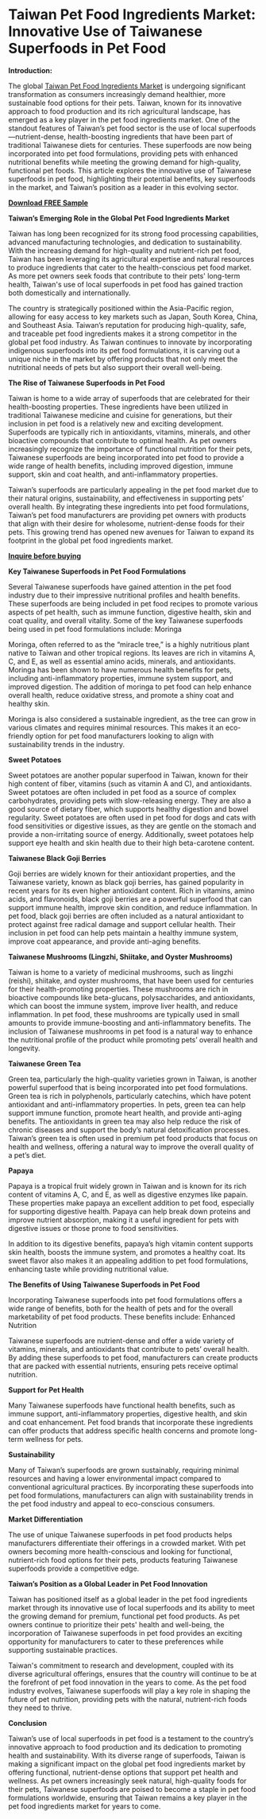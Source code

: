 # Taiwan Pet Food Ingredients Market: Innovative Use of Taiwanese Superfoods in Pet Food

**Introduction:**

The global [Taiwan Pet Food Ingredients Market](https://www.nextmsc.com/report/taiwan-pet-food-ingredients-market) is undergoing significant transformation as consumers increasingly demand healthier, more sustainable food options for their pets. Taiwan, known for its innovative approach to food production and its rich agricultural landscape, has emerged as a key player in the pet food ingredients market. One of the standout features of Taiwan’s pet food sector is the use of local superfoods—nutrient-dense, health-boosting ingredients that have been part of traditional Taiwanese diets for centuries. These superfoods are now being incorporated into pet food formulations, providing pets with enhanced nutritional benefits while meeting the growing demand for high-quality, functional pet foods. This article explores the innovative use of Taiwanese superfoods in pet food, highlighting their potential benefits, key superfoods in the market, and Taiwan’s position as a leader in this evolving sector.

[**Download FREE Sample**](https://www.nextmsc.com/taiwan-pet-food-ingredients-market/request-sample)

**Taiwan’s Emerging Role in the Global Pet Food Ingredients Market**

Taiwan has long been recognized for its strong food processing capabilities, advanced manufacturing technologies, and dedication to sustainability. With the increasing demand for high-quality and nutrient-rich pet food, Taiwan has been leveraging its agricultural expertise and natural resources to produce ingredients that cater to the health-conscious pet food market. As more pet owners seek foods that contribute to their pets' long-term health, Taiwan's use of local superfoods in pet food has gained traction both domestically and internationally.

The country is strategically positioned within the Asia-Pacific region, allowing for easy access to key markets such as Japan, South Korea, China, and Southeast Asia. Taiwan’s reputation for producing high-quality, safe, and traceable pet food ingredients makes it a strong competitor in the global pet food industry. As Taiwan continues to innovate by incorporating indigenous superfoods into its pet food formulations, it is carving out a unique niche in the market by offering products that not only meet the nutritional needs of pets but also support their overall well-being.

**The Rise of Taiwanese Superfoods in Pet Food**

Taiwan is home to a wide array of superfoods that are celebrated for their health-boosting properties. These ingredients have been utilized in traditional Taiwanese medicine and cuisine for generations, but their inclusion in pet food is a relatively new and exciting development. Superfoods are typically rich in antioxidants, vitamins, minerals, and other bioactive compounds that contribute to optimal health. As pet owners increasingly recognize the importance of functional nutrition for their pets, Taiwanese superfoods are being incorporated into pet food to provide a wide range of health benefits, including improved digestion, immune support, skin and coat health, and anti-inflammatory properties.

Taiwan’s superfoods are particularly appealing in the pet food market due to their natural origins, sustainability, and effectiveness in supporting pets’ overall health. By integrating these ingredients into pet food formulations, Taiwan’s pet food manufacturers are providing pet owners with products that align with their desire for wholesome, nutrient-dense foods for their pets. This growing trend has opened new avenues for Taiwan to expand its footprint in the global pet food ingredients market.

[**Inquire before buying**](https://www.nextmsc.com/taiwan-pet-food-ingredients-market/inquire-before-buying)

**Key Taiwanese Superfoods in Pet Food Formulations**

Several Taiwanese superfoods have gained attention in the pet food industry due to their impressive nutritional profiles and health benefits. These superfoods are being included in pet food recipes to promote various aspects of pet health, such as immune function, digestive health, skin and coat quality, and overall vitality. Some of the key Taiwanese superfoods being used in pet food formulations include:
Moringa

Moringa, often referred to as the “miracle tree,” is a highly nutritious plant native to Taiwan and other tropical regions. Its leaves are rich in vitamins A, C, and E, as well as essential amino acids, minerals, and antioxidants. Moringa has been shown to have numerous health benefits for pets, including anti-inflammatory properties, immune system support, and improved digestion. The addition of moringa to pet food can help enhance overall health, reduce oxidative stress, and promote a shiny coat and healthy skin.

Moringa is also considered a sustainable ingredient, as the tree can grow in various climates and requires minimal resources. This makes it an eco-friendly option for pet food manufacturers looking to align with sustainability trends in the industry.

**Sweet Potatoes**

Sweet potatoes are another popular superfood in Taiwan, known for their high content of fiber, vitamins (such as vitamin A and C), and antioxidants. Sweet potatoes are often included in pet food as a source of complex carbohydrates, providing pets with slow-releasing energy. They are also a good source of dietary fiber, which supports healthy digestion and bowel regularity.
Sweet potatoes are often used in pet food for dogs and cats with food sensitivities or digestive issues, as they are gentle on the stomach and provide a non-irritating source of energy. Additionally, sweet potatoes help support eye health and skin health due to their high beta-carotene content.

**Taiwanese Black Goji Berries**

Goji berries are widely known for their antioxidant properties, and the Taiwanese variety, known as black goji berries, has gained popularity in recent years for its even higher antioxidant content. Rich in vitamins, amino acids, and flavonoids, black goji berries are a powerful superfood that can support immune health, improve skin condition, and reduce inflammation.
In pet food, black goji berries are often included as a natural antioxidant to protect against free radical damage and support cellular health. Their inclusion in pet food can help pets maintain a healthy immune system, improve coat appearance, and provide anti-aging benefits.

**Taiwanese Mushrooms (Lingzhi, Shiitake, and Oyster Mushrooms)**

Taiwan is home to a variety of medicinal mushrooms, such as lingzhi (reishi), shiitake, and oyster mushrooms, that have been used for centuries for their health-promoting properties. These mushrooms are rich in bioactive compounds like beta-glucans, polysaccharides, and antioxidants, which can boost the immune system, improve liver health, and reduce inflammation.
In pet food, these mushrooms are typically used in small amounts to provide immune-boosting and anti-inflammatory benefits. The inclusion of Taiwanese mushrooms in pet food is a natural way to enhance the nutritional profile of the product while promoting pets’ overall health and longevity.

**Taiwanese Green Tea**

Green tea, particularly the high-quality varieties grown in Taiwan, is another powerful superfood that is being incorporated into pet food formulations. Green tea is rich in polyphenols, particularly catechins, which have potent antioxidant and anti-inflammatory properties. In pets, green tea can help support immune function, promote heart health, and provide anti-aging benefits.
The antioxidants in green tea may also help reduce the risk of chronic diseases and support the body’s natural detoxification processes. Taiwan’s green tea is often used in premium pet food products that focus on health and wellness, offering a natural way to improve the overall quality of a pet’s diet.

**Papaya**

Papaya is a tropical fruit widely grown in Taiwan and is known for its rich content of vitamins A, C, and E, as well as digestive enzymes like papain. These properties make papaya an excellent addition to pet food, especially for supporting digestive health. Papaya can help break down proteins and improve nutrient absorption, making it a useful ingredient for pets with digestive issues or those prone to food sensitivities.

In addition to its digestive benefits, papaya’s high vitamin content supports skin health, boosts the immune system, and promotes a healthy coat. Its sweet flavor also makes it an appealing addition to pet food formulations, enhancing taste while providing nutritional value.

**The Benefits of Using Taiwanese Superfoods in Pet Food**

Incorporating Taiwanese superfoods into pet food formulations offers a wide range of benefits, both for the health of pets and for the overall marketability of pet food products. These benefits include:
Enhanced Nutrition

Taiwanese superfoods are nutrient-dense and offer a wide variety of vitamins, minerals, and antioxidants that contribute to pets’ overall health. By adding these superfoods to pet food, manufacturers can create products that are packed with essential nutrients, ensuring pets receive optimal nutrition.

**Support for Pet Health**

Many Taiwanese superfoods have functional health benefits, such as immune support, anti-inflammatory properties, digestive health, and skin and coat enhancement. Pet food brands that incorporate these ingredients can offer products that address specific health concerns and promote long-term wellness for pets.

**Sustainability**

Many of Taiwan’s superfoods are grown sustainably, requiring minimal resources and having a lower environmental impact compared to conventional agricultural practices. By incorporating these superfoods into pet food formulations, manufacturers can align with sustainability trends in the pet food industry and appeal to eco-conscious consumers.

**Market Differentiation**

The use of unique Taiwanese superfoods in pet food products helps manufacturers differentiate their offerings in a crowded market. With pet owners becoming more health-conscious and looking for functional, nutrient-rich food options for their pets, products featuring Taiwanese superfoods provide a competitive edge.

**Taiwan’s Position as a Global Leader in Pet Food Innovation**

Taiwan has positioned itself as a global leader in the pet food ingredients market through its innovative use of local superfoods and its ability to meet the growing demand for premium, functional pet food products. As pet owners continue to prioritize their pets' health and well-being, the incorporation of Taiwanese superfoods in pet food provides an exciting opportunity for manufacturers to cater to these preferences while supporting sustainable practices.

Taiwan's commitment to research and development, coupled with its diverse agricultural offerings, ensures that the country will continue to be at the forefront of pet food innovation in the years to come. As the pet food industry evolves, Taiwanese superfoods will play a key role in shaping the future of pet nutrition, providing pets with the natural, nutrient-rich foods they need to thrive.

**Conclusion**

Taiwan’s use of local superfoods in pet food is a testament to the country’s innovative approach to food production and its dedication to promoting health and sustainability. With its diverse range of superfoods, Taiwan is making a significant impact on the global pet food ingredients market by offering functional, nutrient-dense options that support pet health and wellness. As pet owners increasingly seek natural, high-quality foods for their pets, Taiwanese superfoods are poised to become a staple in pet food formulations worldwide, ensuring that Taiwan remains a key player in the pet food ingredients market for years to come.
